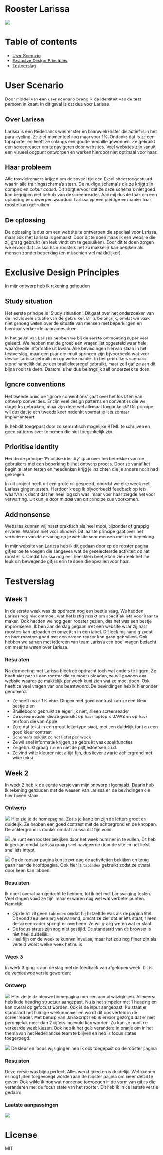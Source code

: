 # Rooster Larissa

![](./docs/hero2.png)

# Table of contents

-   [User Scenario](#user-scenario)
-   [Exclusive Design Principles](#exclusive-design-principles)
-   [Testverslag](#testverslag)

# User Scenario

Door middel van een user scenario breng ik de identiteit van de test persoon in kaart. In dit geval is dat dus voor Larisse.

## Over Larissa

Larissa is een Nederlands wielrenster en baanwielrenster die actief is in het para-cycling. Ze ziet momenteel nog maar voor 1%. Ondanks dat is ze een topsporter en heeft ze onlangs een goude medaille gewonnen. Ze gebruikt een screenreader om te navigeren door websites. Veel websites zijn vanuit een visueel oogpunt ontworpen en werken hierdoor niet optimaal voor haar.

## Haar probleem

Alle topwielrenners krijgen om de zoveel tijd een Excel sheet toegestuurd waarin alle trainingsschema’s staan. De huidige schema's die ze krijgt zijn complex en _colour coded_. Dit zorgt ervoor dat ze deze schema's niet goed kan begrijpen met behulp van de screenreader. Aan mij dus de taak om een oplossing te ontwerpen waardoor Larissa op een prettige en manier haar rooster kan gebruiken.

## De oplossing

De oplossing is dus om een website te ontwerpen die speciaal voor Larissa, maar ook met Larissa is gemaakt. Door dit te doen maak ik een website die zij graag gebruikt (en leuk vindt om te gebruiken). Door dit te doen zorgen we ervoor dat Larissa haar roosters net zo makkelijk kan bekijken als mensen zonder beperking (en misschien wel makkelijker).

# Exclusive Design Principles

In mijn ontwerp heb ik rekening gehouden

## Study situation

Het eerste principe is 'Study sitiuation'. Dit gaat over het onderzoeken van de individuele situatie van de gebruiker. Dit is belangrijk, omdat we vaak niet genoeg weten over de situatie van mensen met beperkingen en hierdoor verkeerde aannames doen.

In het geval van Larissa hebben we bij de eerste ontmoeting super veel geleerd. We hebben met de groep een vragenlijst opgesteld waar hele waardevolle informatie uit kwam. Alle bevindingen hiervan staan in het testverslag, maar een paar die er uit springen zijn bijvoorbeeld wat voor device Larissa gebruikt en op welke manier. In het gebruikers scenario stond namelijk dat ze een brailleleesregel gebruikt, maar zelf gaf ze aan dit bijna nooit te doen. Daarom is het dus belangrijk zelf onderzoek te doen.

## Ignore conventions

Het tweede principe 'Ignore conventions' gaat over het los laten van ontwerp conventies. Er zijn veel design patterns en conventies die we dagelijks gebruiken, maar zijn deze wel allemaal toegankelijk? Dit principe wil dus dat je een tweede keer nadenkt voordat je iets zomaar implementeert.

Ik heb dit toegepast door zo semantisch mogelijke HTML te schrijven en geen patterns over te nemen die niet toegankelijk zijn.

## Prioritise identity

Het derde principe 'Prioritise identity' gaat over het betrekken van de gebruikers met een beperking bij het ontwerp proces. Door ze vanaf het begin te laten testen en meedenken krijg je inzichten die je anders nooit had gekregen.

In dit project heeft dit een grote rol gespeeld, doordat we elke week met Larissa gingen testen. Hierdoor kreeg ik bijvoorbeeld feedback op iets waarvan ik dacht dat het heel logisch was, maar voor haar zorgde het voor verwarring. Dit kun je door middel van dit principe dus voorkomen.

## Add nonsense

Websites kunnen wij naast praktisch als heel mooi, bijzonder of grappig ervaren. Waarom niet voor blinden? Dit laatste principe gaat over het verbeteren van de ervaring op je website voor mensen met een beperking.

In mijn website van Larissa heb ik dit gedaan door op de rooster pagina gifjes toe te voegen die aangeven wat de geselecteerde activiteit op het rooster is. Omdat Larissa nog een heel klein beetje kon zien leek het me leuk om bewegende gifjes erin te doen die opvallen voor haar.

# Testverslag

## Week 1

In de eerste week was de opdracht nog een beetje vaag. We hadden Larissa nog niet ontmoet, wat het lastig maakt om specifiek iets voor haar te maken. Ook hadden we nog geen rooster gezien, dus het was een beetje improviseren.
Ik ben aan de slag gegaan met een website waar zij haar roosters kan uploaden en omzetten in een tabel. Dit leek mij handig zodat ze haar roosters goed met een screen reader kan gaan gebruiken. Ook hebben we samen met iedereen van team Larissa een boel vragen bedacht om meer te weten over Larissa.

### Resulaten

Na de meeting met Larissa bleek de opdracht toch wat anders te liggen. Ze heeft niet per se een rooster die ze moet uploaden, ze wil gewoon een website waarop ze makkelijk per week kunt zien wat ze moet doen. Ook heeft ze veel vragen van ons beantwoord. De bevindingen heb ik hier onder genoteerd.

-   Ze heeft maar 1% visie. Dingen met goed contrast kan ze een klein beetje zien
-   Brailleboord gebruikt ze eigenlijk niet, alleen screenreader
-   De screenreader die ze gebruikt op haar laptop is JAWS en op haar telefoon die van Apple
-   Zorg dat tekst in een groot lettertype staat, met een duidelijk font en een goed kleur contrast
-   Schema's bekijkt ze het liefst per week
-   Ze wil snel informatie krijgen, ze gebruikt vaak zoekfuncties
-   Ze gebruikt graag `tab` en niet de pijltjestoetsen o.i.d.
-   Ze vind witte kleuren niet altijd fijn, dus liever zwarte achtergrond met witte tekst

## Week 2

In week 2 heb ik de eerste versie van mijn ontwerp afgemaakt. Daarin heb ik rekening gehouden met de wensen van Larissa en de bevindingen die hier boven staan.

### Ontwerp

![](/docs/1-1.png)
Hier zie je de homepagina. Zoals je kan zien zijn de letters groot en duidelijk. Ze hebben een goed contrast met de achtergrond en de knoppen. De achtergrond is donker omdat Larissa dat fijn vond.

![](/docs/1-2.png)
Je kunt een rooster bekijken door het week nummer in te vullen. Dit heb ik gedaan omdat Larissa graag snel navigeerde door de site en het liefst snel iets intypt.

![](/docs/1-3.png)
Op de rooster pagina kun je per dag de activiteiten bekijken en terug gaan naar de hoofdpagina. Ook hier is `tabindex` gebruikt zodat ze overal door heen kan tabben.

### Resulaten

Ik dacht overal aan gedacht te hebben, tot ik het met Larissa ging testen. Veel dingen vond ze fijn, maar er waren nog wel wat verbeter punten. Namelijk:

-   Op de `h1` zit geen `tabindex` omdat hij hetzelfde was als de pagina titel. Dit vond ze alleen erg verwarrend, omdat ze ziet dat er iets staat, alleen de screenreader springt er overheen. Ze wil graag weten wat er staat.
-   De focus states zijn nog niet gestijld. De standaard van de browser is niet heel duidelijk.
-   Heel fijn om de week te kunnen invullen, maar het zou nog fijner zijn als verteld wordt welke week het nu is

### Week 3

In week 3 ging ik aan de slag met de feedback van afgelopen week. Dit is de vernieuwde versie geworden:

### Ontwerp

![](/docs/2-1.png)
Hier zie je de nieuwe homepagina met een aantal wijzigingen. Allereerst heb ik de heading structuur aangepast. Nu is het simpeler met 1 heading en kan overal op gefocust worden. Ook is de input aangepast. Nu staat er standaard het huidige weeknummer en wordt dit ook verteld in de screenreader. Met behulp van JavaScript heb ik ervoor gezorgd dat er niet perongeluk meer dan 2 cijfers ingevuld kan worden. Zo kan ze nooit de verkeerde week kiezen. Ook heb ik het gele veranderd in oranje om in het thema van het Nederlandse team te blijven en heb ik focus states toegevoegd.

![](/docs/2-2.png)
De kleur en focus wijzigingen heb ik ook toegepast op de rooster pagina

### Resulaten

Deze versie was bijna perfect. Alles werkt goed en is duidelijk. Wel kunnen er nog tijden toegevoegd worden aan de rooster pagina om meer detail te geven. Ook wilde ik nog wat nonsense toevoegen in de vorm van gifjes die veranderen met de focus state van het rooster. Dit heb ik in de laatste versie gedaan:

### Laatste aanpassingen

![](/docs/3-1.png)

# License

MIT
